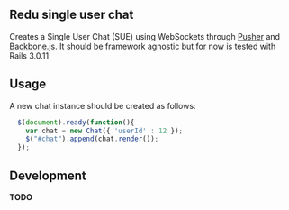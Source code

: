 ## Redu single user chat

Creates a Single User Chat (SUE) using WebSockets through
[Pusher](http://www.pusher.com) and
[Backbone.js](http://documentcloud.github.com/backbone/). It should be framework
agnostic but for now is tested with Rails 3.0.11


## Usage

A new chat instance should be created as follows:

```javascript
  $(document).ready(function(){
    var chat = new Chat({ 'userId' : 12 });
    $("#chat").append(chat.render());
  });
```

## Development

**TODO**
